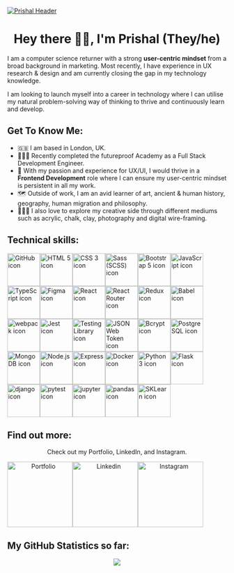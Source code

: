 [![Prishal Header](https://prish.al/images/external_headers/Prishal_Makwana_GitHub_Header_1.jpg "Header")](https://prish.al/)

<h1 align="center">Hey there 👋🏼, I'm Prishal (They/he)</h1>

I am a computer science returner with a strong <strong>user-centric mindset</strong> from a broad background in marketing. Most recently, I have experience in UX research & design and am currently closing the gap in my technology knowledge.

I am looking to launch myself into a career in technology where I can utilise my natural problem-solving way of thinking to thrive and continuously learn and develop.

<h2> Get To Know Me:</h2>

- 🇬🇧 I am based in London, UK.
- 👨🏽‍💻 Recently completed the futureproof Academy as a Full Stack Development Engineer.
- 📱 With my passion and experience for UX/UI, I would thrive in a <strong>Frontend Development</strong> role where I can ensure my user-centric mindset is persistent in all my work.
- 🗺 Outside of work, I am an avid learner of art, ancient & human history, geography, human migration and philosophy.
- 🧑🏽‍🎨 I also love to explore my creative side through different mediums such as acrylic, chalk, clay, photography and digital wire-framing.

<h2> Technical skills:</h2>

<img src="https://prish.al/images/github_tech_skills/github.jpg" alt="GitHub icon" width="75px"><img src="https://prish.al/images/github_tech_skills/html.jpg" alt="HTML 5 icon" width="75px"><img src="https://prish.al/images/github_tech_skills/css.jpg" alt="CSS 3 icon" width="75px"><img src="https://prish.al/images/github_tech_skills/sass-scss.jpg" alt="Sass (SCSS) icon" width="75px"><img src="https://prish.al/images/github_tech_skills/bootstrap.jpg" alt="Bootstrap 5 icon" width="75px"><img src="https://prish.al/images/github_tech_skills/javascript.jpg" alt="JavaScript icon" width="75px"><img src="https://prish.al/images/github_tech_skills/typescript.jpg" alt="TypeScript icon" width="75px"><img src="https://prish.al/images/github_tech_skills/figma.jpg" alt="Figma icon" width="75px"><img src="https://prish.al/images/github_tech_skills/react.jpg" alt="React icon" width="75px"><img src="https://prish.al/images/github_tech_skills/react_router.jpg" alt="React Router icon" width="75px"><img src="https://prish.al/images/github_tech_skills/redux.jpg" alt="Redux icon" width="75px"><img src="https://prish.al/images/github_tech_skills/babel.jpg" alt="Babel icon" width="75px"><img src="https://prish.al/images/github_tech_skills/webpack.jpg" alt="webpack icon" width="75px"></a><img src="https://prish.al/images/github_tech_skills/jest.jpg" alt="Jest icon" width="75px"><img src="https://prish.al/images/github_tech_skills/testing_library.jpg" alt="Testing Library icon" width="75px"><img src="https://prish.al/images/github_tech_skills/json_web_token.jpg" alt="JSON Web Token icon" width="75px"><img src="https://prish.al/images/github_tech_skills/bcrypt.jpg" alt="Bcrypt icon" width="75px"><img src="https://prish.al/images/github_tech_skills/postgresql.jpg" alt="PostgreSQL icon" width="75px"><img src="https://prish.al/images/github_tech_skills/mongodb.jpg" alt="MongoDB icon" width="75px"><img src="https://prish.al/images/github_tech_skills/node.jpg" alt="Node.js icon" width="75px"><img src="https://prish.al/images/github_tech_skills/express.jpg" alt="Express icon" width="75px"><img src="https://prish.al/images/github_tech_skills/docker.jpg" alt="Docker icon" width="75px"><img src="https://prish.al/images/github_tech_skills/python.jpg" alt="Python 3 icon" width="75px"><img src="https://prish.al/images/github_tech_skills/flask.jpg" alt="Flask icon" width="75px"><img src="https://prish.al/images/github_tech_skills/django.jpg" alt="django icon" width="75px"><img src="https://prish.al/images/github_tech_skills/pytest.jpg" alt="pytest icon" width="75px"><img src="https://prish.al/images/github_tech_skills/jupyter.jpg" alt="jupyter icon" width="75px"><img src="https://prish.al/images/github_tech_skills/pandas.jpg" alt="pandas icon" width="75px"><img src="https://prish.al/images/github_tech_skills/sklearn.jpg" alt="SKLearn icon" width="75px">

<h2> Find out more:</h2>

<div align="center"> 
  <p>Check out my Portfolio, LinkedIn, and Instagram.</p>
  <div style="display: flex;">
   <a href="https://prish.al" title="Prish.al"><img src="https://prish.al/images/github_button/portfolio.png" alt="Portfolio" width="150px"/></a>
   <a href="https://www.linkedin.com/in/prishal" title="Prishal"><img src="https://prish.al/images/github_button/linkedin.png" alt="Linkedin" width="150px"/></a>
   <a href="https://www.instagram.com/prish.al" title="Prish.al"><img src="https://prish.al/images/github_button/instagram.png" alt="Instagram" width="150px"/></a>
  </div>
</div>

<h2> My GitHub Statistics so far:</h2>

<div align="center"><img src="https://github-readme-stats.vercel.app/api?username=prishalm&show_icons=true&hide_border=true&include_all_commits=true&bg_color=fff0e5&text_color=423f2b&icon_color=555137&title_color=423f2b" /></div>
